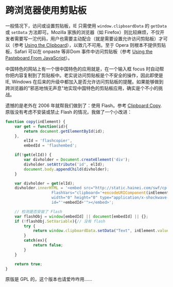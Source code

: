 # 跨浏览器使用剪贴板

一般情况下，访问或设置剪贴板，IE 只需使用 `window.clipboardData` 的 `getData` 或 `setData` 方法即可。Mozilla 家族的浏览器（如 Firefox）则比较麻烦，不仅开发者需要写一沱代码，用户也需要主动配合（就是需要设置允许访问剪贴板）才可以（参考 [Using the Clipboard][0]），以致几不可用。至于 Opera 则根本不提供剪贴板，Safari 可以在 onpaste 等非Dom 事件中访问剪贴板（参考 [Using the Pasteboard From JavaScript][1]）。

中国特色的网站上有一个很中国特色的应用就是，在一个输入框 focus 时自动帮你把内容复制到了剪贴板中。老实说访问剪贴板是个不安全的操作，因此即使是 IE, Windows 在后来的升级中都加入是否允许访问剪贴板的提醒。如果能够做到跨浏览器的"邪恶地悄无声息"地实现中国特色的剪贴板应用，确实是个不小的挑战。

遗憾的是老外在 2006 年就帮我们做到了：使用 Flash。参考 [Clipboard Copy][2]. 原版没有考虑不安装或禁止 Flash 的情况，我做了一个小改进：

```js
function copy(inElement) {
    var get = function(id){
        return document.getElementById(id);
    },
        elId = 'flashcopier',
        embedId = 'flashembed';

    if(!get(elId)) {
        var divholder = Document.createElement('div');
        divholder.setAttribute('id', elId);
        document.body.appendChild(divholder);
    }

    var divholder = get(elId);
    divholder.innerHTML = '<embed src="http://static.hainei.com/swf/cp.swf"\
                    FlashVars="clipboard='+encodeURIComponent(inElement.value)+'"\
                    width="0" height="0" type="application/x-shockwave-flash"\
                    id="'+embedId+'"></embed>';

    // 检测是否安装了 Flash
    var flashObj = window[embedId] || document[embedId] || {};
    if (!flashObj.SetVariable){// 没有 flash
        try {
            return window.clipboardData.setData("Text", inElement.value);
        }
        catch(ex){
            return false;
        }
    }

    return true;
}
```

原版是 GPL 的，这个版本也请爱咋咋用……

[0]: http://developer.mozilla.org/En/Using_the_Clipboard
[1]: http://developer.apple.com/documentation/AppleApplications/Conceptual/SafariJSProgTopics/Tasks/CopyAndPaste.html
[2]: http://www.jeffothy.com/weblog/clipboard-copy/
